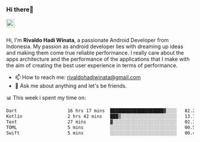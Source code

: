 ### Hi there👋
<a href="https://www.linkedin.com/in/rivaldohadiwinata/">
  <img align="left" alt="Rivaldo's LinkedIN" width="22px" src="https://upload.wikimedia.org/wikipedia/commons/8/81/LinkedIn_icon.svg" />
</a>

<br/>
<br/>

Hi, I'm **Rivaldo Hadi Winata**, a passionate Android Developer from Indonesia. 
My passion as android developer lies with dreaming up ideas and making them come true reliable performance. 
I really care about the apps architecture and the performance of the applications that I make with the aim of creating the best user experience in terms of performance.

- 📫 How to reach me: [rivaldohadiwinata@gmail.com](mailto:rivaldohadiwinata@gmail.com)
- 💬 Ask me about anything and let's be friends.

📊 This week i spent my time on:


<!--START_SECTION:waka-->

```txt
Dart                   16 hrs 17 mins  ████████████████████▓░░░░   82.28 %
Kotlin                 2 hrs 42 mins   ███▒░░░░░░░░░░░░░░░░░░░░░   13.70 %
Text                   27 mins         ▓░░░░░░░░░░░░░░░░░░░░░░░░   02.35 %
TOML                   5 mins          ░░░░░░░░░░░░░░░░░░░░░░░░░   00.50 %
Swift                  5 mins          ░░░░░░░░░░░░░░░░░░░░░░░░░   00.47 %
```

<!--END_SECTION:waka-->


<!--- 🔭 I’m currently working on Management Order Depot Acun -->

<!--
**rivaldotjioe/rivaldotjioe** is a ✨ _special_ ✨ repository because its `README.md` (this file) appears on your GitHub profile.

Here are some ideas to get you started:

- 🔭 I’m currently working on ...
- 🌱 I’m currently learning ...
- 👯 I’m looking to collaborate on ...
- 🤔 I’m looking for help with ...
- 💬 Ask me about ...
- 📫 How to reach me: ...
- 😄 Pronouns: ...
- ⚡ Fun fact: ...
-->
